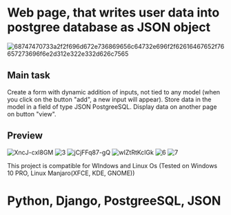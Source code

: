 # Web page, that writes user data into postgree database as JSON object
![68747470733a2f2f696d672e736869656c64732e696f2f62616467652f76657273696f6e2d312e322e332d626c7565](https://user-images.githubusercontent.com/86531927/156441752-faa6bfe0-1178-45a9-bfc5-feab2f55ee62.svg)
## Main task
Create a form with dynamic addition of inputs, not tied to any model (when you click on the button "add", a new input will appear). Store data in the model in a field of type JSON PostgreeSQL. Display data on another page on button "view".

## Preview
![XncJ-cxl8GM](https://user-images.githubusercontent.com/86531927/152655057-01efddd8-40ad-427c-b2aa-8678ad71fd69.jpg)
![3](https://user-images.githubusercontent.com/86531927/152681998-bfaa272a-62dc-444a-a7c2-07ca793f7824.png)
![jCjFFq87-gQ](https://user-images.githubusercontent.com/86531927/152655074-7b411980-e44e-426d-8ff2-695da47f6bc1.jpg)
![wIZtRtKclGk](https://user-images.githubusercontent.com/86531927/152655079-7e3cecd4-9dae-4a7b-947a-a440124f2391.jpg)
![6](https://user-images.githubusercontent.com/86531927/156430512-4cae9c57-71a2-4f33-9ade-0fe7ebaecd9d.jpg)
![7](https://user-images.githubusercontent.com/86531927/156430627-30a5bd02-1eda-4fe1-b4e0-feff6143b178.jpg)

This project is compatible for WIndows and Linux Os
(Tested on Windows 10 PRO, Linux Manjaro(XFCE, KDE, GNOME))
# Python, Django, PostgreeSQL, JSON
